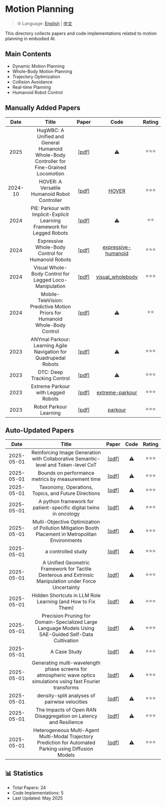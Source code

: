 # Motion Planning

> 🌐 Language: [English](README.md) | [中文](README_CN.md)

This directory collects papers and code implementations related to motion planning in embodied AI.

## Main Contents

- Dynamic Motion Planning
- Whole-Body Motion Planning
- Trajectory Optimization
- Collision Avoidance
- Real-time Planning
- Humanoid Robot Control

## Manually Added Papers

|Date|Title|Paper|Code|Rating|
|:---:|:---:|:---:|:---:|:---:|
|2025|HugWBC: A Unified and General Humanoid Whole-Body Controller for Fine-Grained Locomotion|[[pdf]](https://arxiv.org/abs/2502.03206)|⚠️|⭐️⭐️⭐️|
|2024-10|HOVER: A Versatile Humanoid Robot Controller|[[pdf]](https://arxiv.org/abs/2410.21229)|[HOVER](https://github.com/NVlabs/HOVER)|⭐️⭐️⭐️|
|2024|PIE: Parkour with Implicit-Explicit Learning Framework for Legged Robots|[[pdf]](https://arxiv.org/abs/2408.13740)|⚠️|⭐️⭐️|
|2024|Expressive Whole-Body Control for Humanoid Robots|[[pdf]](https://arxiv.org/abs/2402.16796)|[expressive-humanoid](https://github.com/chengxuxin/expressive-humanoid)|⭐️⭐️⭐️|
|2024|Visual Whole-Body Control for Legged Loco-Manipulation|[[pdf]](https://arxiv.org/abs/2403.16967)|[visual_wholebody](https://github.com/Ericonaldo/visual_wholebody)|⭐️⭐️⭐️|
|2024|Mobile-TeleVision: Predictive Motion Priors for Humanoid Whole-Body Control|[[pdf]](https://arxiv.org/abs/2412.07773)|⚠️|⭐️⭐️|
|2023|ANYmal Parkour: Learning Agile Navigation for Quadrupedal Robots|[[pdf]](https://arxiv.org/abs/2306.14874)|⚠️|⭐️⭐️⭐️|
|2023|DTC: Deep Tracking Control|[[pdf]](https://arxiv.org/abs/2309.15462)|⚠️|⭐️⭐️⭐️|
|2023|Extreme Parkour with Legged Robots|[[pdf]](https://arxiv.org/abs/2309.14341)|[extreme-parkour](https://github.com/chengxuxin/extreme-parkour)|⭐️⭐️⭐️|
|2023|Robot Parkour Learning|[[pdf]](https://arxiv.org/abs/2309.05665)|[parkour](https://github.com/ZiwenZhuang/parkour)|⭐️⭐️⭐️|

## Auto-Updated Papers

|Date|Title|Paper|Code|Rating|
|:---:|:---:|:---:|:---:|:---:|
|2025-05-01|Reinforcing Image Generation with Collaborative Semantic-level and Token-level CoT|[[pdf]](http://arxiv.org/abs/2505.00703v1)|⚠️|⭐️⭐️⭐️|
|2025-05-01|Bounds on performance metrics by measurement time|[[pdf]](http://arxiv.org/abs/2505.00686v1)|⚠️|⭐️⭐️⭐️|
|2025-05-01|Taxonomy, Operations, Topics, and Future Directions|[[pdf]](http://arxiv.org/abs/2505.00675v1)|⚠️|⭐️⭐️⭐️|
|2025-05-01|A python framework for patient-specific digital twins in oncology|[[pdf]](http://arxiv.org/abs/2505.00670v1)|⚠️|⭐️⭐️⭐️|
|2025-05-01|Multi-Objective Optimization of Pollution Mitigation Booth Placement in Metropolitan Environments|[[pdf]](http://arxiv.org/abs/2505.00668v1)|⚠️|⭐️⭐️⭐️|
|2025-05-01|a controlled study|[[pdf]](http://arxiv.org/abs/2505.00661v1)|⚠️|⭐️⭐️⭐️|
|2025-05-01|A Unified Geometric Framework for Tactile Dexterous and Extrinsic Manipulation under Force Uncertainty|[[pdf]](http://arxiv.org/abs/2505.00647v1)|⚠️|⭐️⭐️⭐️|
|2025-05-01|Hidden Shortcuts in LLM Role Learning (and How to Fix Them)|[[pdf]](http://arxiv.org/abs/2505.00626v1)|⚠️|⭐️⭐️⭐️|
|2025-05-01|Precision Pruning for Domain-Specialized Large Language Models Using SAE-Guided Self-Data Cultivation|[[pdf]](http://arxiv.org/abs/2505.00624v1)|⚠️|⭐️⭐️⭐️|
|2025-05-01|A Case Study|[[pdf]](http://arxiv.org/abs/2505.00622v1)|⚠️|⭐️⭐️⭐️|
|2025-05-01|Generating multi-wavelength phase screens for atmospheric wave optics simulations using fast Fourier transforms|[[pdf]](http://arxiv.org/abs/2505.00613v1)|⚠️|⭐️⭐️⭐️|
|2025-05-01|density-split analyses of pairwise velocities|[[pdf]](http://arxiv.org/abs/2505.00608v1)|⚠️|⭐️⭐️⭐️|
|2025-05-01|The Impacts of Open RAN Disaggregation on Latency and Resilience|[[pdf]](http://arxiv.org/abs/2505.00605v1)|⚠️|⭐️⭐️⭐️|
|2025-05-01|Heterogeneous Multi-Agent Multi-Modal Trajectory Prediction for Automated Parking using Diffusion Models|[[pdf]](http://arxiv.org/abs/2505.00586v1)|⚠️|⭐️⭐️⭐️|

## 📊 Statistics

- Total Papers: 24
- Code Implementations: 5
- Last Updated: May 2025
